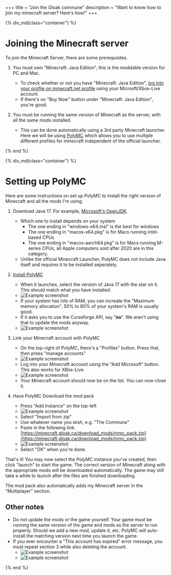 +++
title = "Join the Gloak commune"
description = "Want to know how to join my minecraft server? Here's how!"
+++

{% div_md(class="container") %}

# Joining the Minecraft server

To join the Minecraft Server, there are some prerequisites.

1. You must own "Minecraft: Java Edition", this is the moddable version for PC and Mac.
    - To check whether or not you have "Minecraft: Java Edition", [log into your profile on minecraft.net profile](https://www.minecraft.net/en-us/msaprofile) using your Microsft/Xbox-Live account.
	- If there's _no_ "Buy Now" button under "Minecraft: Java Edition", you're good.

2. You must be running the same version of Minecraft as the server, with all the same mods installed.
    - This can be done automatically using a 3rd party Minecraft launcher. Here we will be using [PolyMC](https://polymc.org/) which allows you to use multiple different profiles for minecraft independent of the official launcher.

{% end %}

{% div_md(class="container") %}

# Setting up PolyMC

Here are some instructions on set up PolyMC to install the right version of Minecraft and all the mods I'm using.

1. Download Java 17. For example, [Microsoft's OpenJDK](https://learn.microsoft.com/en-ca/java/openjdk/download#openjdk-17).
    - Which one to install depends on your system
        - The one ending in "windows-x64.msi" is the best for windows
		- The one ending in "macos-x64.pkg" is for Macs running intel-based CPUs
		- The one ending in "macos-aarch64.pkg" is for Macs running M-series CPUs, all Apple computers sold after 2020 are in this category.
    - Unlike the official Minecraft Launcher, PolyMC does not include Java itself and requires it to be installed seperately.

2. [Install PolyMC](https://polymc.org/download/)
    - When it launches, select the version of Java 17 with the star on it. This should match what you have installed.
	- ![Example screenshot](/images/tutorial1.png)
	- If your system has lots of RAM, you can increate the "Maximum memory allocation". 50% to 80% of your system's RAM is usually good.
	- If it asks you to use the Curseforge API, say "**no**". We aren't using that to update the mods anyway.
	- ![Example screenshot](/images/tutorial2.png)

3. Link your Minecraft account with PolyMC
    - On the top-right of PolyMC, there's a "Profiles" button. Press that, then press "manage accounts"
	- ![Example screenshot](/images/tutorial3.png)
	- Log into your Minecraft account using the "Add Microsoft" button. This also works for XBox-Live.
	- ![Example screenshot](/images/tutorial4.png)
	- Your Minecraft account should now be on the list. You can now close it.

4. Have PolyMC Download the mod pack
    - Press "Add Instance" on the top-left
	- ![Example screenshot](/images/tutorial5.png)
	- Select "Import from zip"
	- Use whatever name you wish, e.g. "The Commune"
	- Paste in the following link: [https://minecraft.gloak.ca/download_mods/mmc_pack.zip](https://minecraft.gloak.ca/download_mods/mmc_pack.zip)
	- ![Example screenshot](/images/tutorial6.png)
	- Select "OK" when you're done.

That's it! You may now select the PolyMC instance you've created, then click "launch" to start the game. The correct version of Minecraft along with the appropriate mods will be downloaded automatically. The game may still take a while to launch after the files are finished downloading.

The mod pack also automatically adds my Minecraft server in the "Multiplayer" section.

## Other notes

- Do not update the mods or the game yourself. Your game must be running the same version of the game and mods as the server to run properly. Should we add a new mod, update it, etc. PolyMC will auto-install the matching version next time you launch the game.
- If you ever encounter a "This account has expired" error message, you must repeat section 3 while also deleting the account.
    - ![Example screenshot](/images/tutorial7.png)
	- ![Example screenshot](/images/tutorial8.png)

{% end %}
